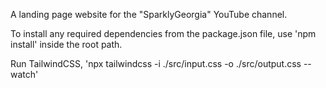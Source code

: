 A landing page website for the "SparklyGeorgia" YouTube channel.

To install any required dependencies from the package.json file,
use 'npm install' inside the root path.

Run TailwindCSS, 'npx tailwindcss -i ./src/input.css -o ./src/output.css --watch'
